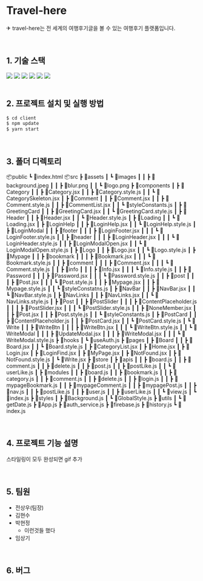 # Travel-here

✈ travel-here는 전 세계의 여행후기글을 볼 수 있는 여행후기 플랫폼입니다.

<br>

## 1. 기술 스택

<img src="https://img.shields.io/badge/React-61DAFB?style=for-the-badge&logo=react&logoColor=black">
<img src="https://img.shields.io/badge/React_Router-CA4245?style=for-the-badge&logo=react-router&logoColor=black">
<img src="https://img.shields.io/badge/Redux-764ABC?style=for-the-badge&logo=Redux&logoColor=black">
<img src="https://img.shields.io/badge/Redux_Thunk-a88bd6?style=for-the-badge&logo=Redux&logoColor=black">
<img src="https://img.shields.io/badge/styled_Components-DB7093?style=for-the-badge&logo=styled-components&logoColor=black">
<img src="https://img.shields.io/badge/Firebase-FFCA28?style=for-the-badge&logo=Firebase&logoColor=black">

<br>
<br>

## 2. 프로젝트 설치 및 실행 방법

```js
$ cd client
$ npm update
$ yarn start
```

<br>

## 3. 폴더 디렉토리

📦public
┗ 📜index.html
📦src
┣ 📂assets
┃ ┗ 📂images
┃ ┃ ┣ 📜background.jpeg
┃ ┃ ┣ 📜blur.png
┃ ┃ ┗ 📜logo.png
┣ 📂components
┃ ┣ 📂Category
┃ ┃ ┣ 📜Category.jsx
┃ ┃ ┣ 📜Category.style.js
┃ ┃ ┗ 📜CategorySkeleton.jsx
┃ ┣ 📂Comment
┃ ┃ ┣ 📜Comment.jsx
┃ ┃ ┣ 📜Comment.style.js
┃ ┃ ┣ 📜CommentList.jsx
┃ ┃ ┗ 📜styleConstants.js
┃ ┣ 📂GreetingCard
┃ ┃ ┣ 📜GreetingCard.jsx
┃ ┃ ┗ 📜GreetingCard.style.js
┃ ┣ 📂Header
┃ ┃ ┣ 📜Header.jsx
┃ ┃ ┗ 📜Header.style.js
┃ ┣ 📂Loading
┃ ┃ ┗ 📜Loading.jsx
┃ ┣ 📂LoginHelp
┃ ┃ ┣ 📜LoginHelp.jsx
┃ ┃ ┗ 📜LoginHelp.style.js
┃ ┣ 📂LoginModal
┃ ┃ ┣ 📂footer
┃ ┃ ┃ ┣ 📜LoginFooter.jsx
┃ ┃ ┃ ┗ 📜LoginFooter.style.js
┃ ┃ ┣ 📂header
┃ ┃ ┃ ┣ 📜LoginHeader.jsx
┃ ┃ ┃ ┗ 📜LoginHeader.style.js
┃ ┃ ┣ 📜LoginModalOpen.jsx
┃ ┃ ┗ 📜LoginModalOpen.style.js
┃ ┣ 📂Logo
┃ ┃ ┣ 📜Logo.jsx
┃ ┃ ┗ 📜Logo.style.js
┃ ┣ 📂Mypage
┃ ┃ ┣ 📂bookmark
┃ ┃ ┃ ┣ 📜Bookmark.jsx
┃ ┃ ┃ ┗ 📜Bookmark.style.js
┃ ┃ ┣ 📂comment
┃ ┃ ┃ ┣ 📜Comment.jsx
┃ ┃ ┃ ┗ 📜Comment.style.js
┃ ┃ ┣ 📂info
┃ ┃ ┃ ┣ 📜Info.jsx
┃ ┃ ┃ ┗ 📜Info.style.js
┃ ┃ ┣ 📂Password
┃ ┃ ┃ ┣ 📜Password.jsx
┃ ┃ ┃ ┗ 📜Password.style.js
┃ ┃ ┣ 📂post
┃ ┃ ┃ ┣ 📜Post.jsx
┃ ┃ ┃ ┗ 📜Post.style.js
┃ ┃ ┣ 📜Mypage.jsx
┃ ┃ ┣ 📜Mypage.style.js
┃ ┃ ┗ 📜styleConstatns.js
┃ ┣ 📂NavBar
┃ ┃ ┣ 📜NavBar.jsx
┃ ┃ ┗ 📜NavBar.style.js
┃ ┣ 📂NavLinks
┃ ┃ ┣ 📜NavLinks.jsx
┃ ┃ ┗ 📜NavLinks.style.js
┃ ┣ 📂Post
┃ ┃ ┣ 📂PostSlider
┃ ┃ ┃ ┣ 📜ContentPlaceholder.js
┃ ┃ ┃ ┣ 📜PostSlider.jsx
┃ ┃ ┃ ┗ 📜PostSlider.style.js
┃ ┃ ┣ 📜NoneMember.jsx
┃ ┃ ┣ 📜Post.jsx
┃ ┃ ┣ 📜Post.style.js
┃ ┃ ┗ 📜styleConstants.js
┃ ┣ 📂PostCard
┃ ┃ ┣ 📜ContentPlaceholder.js
┃ ┃ ┣ 📜PostCard.jsx
┃ ┃ ┗ 📜PostCard.style.js
┃ ┗ 📂Write
┃ ┃ ┣ 📂WriteBtn
┃ ┃ ┃ ┣ 📜WriteBtn.jsx
┃ ┃ ┃ ┗ 📜WriteBtn.style.js
┃ ┃ ┗ 📂WriteModal
┃ ┃ ┃ ┣ 📜UpdateModal.jsx
┃ ┃ ┃ ┣ 📜WriteModal.jsx
┃ ┃ ┃ ┗ 📜WriteModal.style.js
┣ 📂hooks
┃ ┗ 📜useAuth.js
┣ 📂pages
┃ ┣ 📂Board
┃ ┃ ┣ 📜Board.jsx
┃ ┃ ┗ 📜Board.style.js
┃ ┣ 📜CategoryList.jsx
┃ ┣ 📜Home.jsx
┃ ┣ 📜Login.jsx
┃ ┣ 📜LoginFind.jsx
┃ ┣ 📜MyPage.jsx
┃ ┣ 📜NotFound.jsx
┃ ┣ 📜NotFound.style.js
┃ ┗ 📜Write.jsx
┣ 📂store
┃ ┣ 📂apis
┃ ┃ ┣ 📜board.js
┃ ┃ ┣ 📜comment.js
┃ ┃ ┣ 📜delete.js
┃ ┃ ┣ 📜post.js
┃ ┃ ┣ 📜postLike.js
┃ ┃ ┗ 📜userLike.js
┃ ┣ 📂modules
┃ ┃ ┣ 📜board.js
┃ ┃ ┣ 📜bookmark.js
┃ ┃ ┣ 📜category.js
┃ ┃ ┣ 📜comment.js
┃ ┃ ┣ 📜delete.js
┃ ┃ ┣ 📜login.js
┃ ┃ ┣ 📜mypageBookmark.js
┃ ┃ ┣ 📜mypageComment.js
┃ ┃ ┣ 📜mypagePost.js
┃ ┃ ┣ 📜nav.js
┃ ┃ ┣ 📜postLike.js
┃ ┃ ┣ 📜user.js
┃ ┃ ┣ 📜userLike.js
┃ ┃ ┗ 📜view.js
┃ ┗ 📜index.js
┣ 📂styles
┃ ┣ 📜Background.js
┃ ┗ 📜GlobalStyle.js
┣ 📂utils
┃ ┗ 📜getDate.js
┣ 📜App.js
┣ 📜auth_service.js
┣ 📜firebase.js
┣ 📜history.js
┗ 📜index.js

<br>

## 4. 프로젝트 기능 설명

스타일링이 모두 완성되면 gif 추가

<br>

## 5. 팀원

- 전상우(팀장)
- 김현수
- 박현정
  - 이런것들 했다
- 임상기

<br>

## 6. 버그
